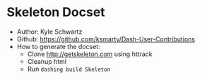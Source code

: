 Skeleton Docset
=======================
* Author: Kyle Schwartz
* Github: https://github.com/ksmarty/Dash-User-Contributions
* How to generate the docset:
	* Clone http://getskeleton.com using httrack
	* Cleanup html
	* Run `dashing build Skeleton`